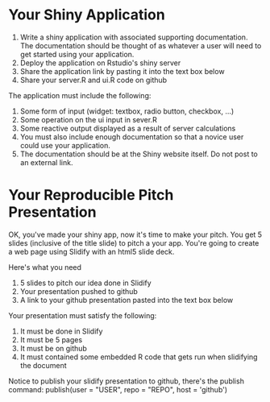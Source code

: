 Your Shiny Application
========================

1.	Write a shiny application with associated supporting documentation. The documentation should be thought of as whatever a user will need to get started using your application.
2.	Deploy the application on Rstudio's shiny server
3.	Share the application link by pasting it into the text box below
4.	Share your server.R and ui.R code on github

The application must include the following:

1.	Some form of input (widget: textbox, radio button, checkbox, ...)
2.	Some operation on the ui input in sever.R
3.	Some reactive output displayed as a result of server calculations
4.	You must also include enough documentation so that a novice user could use your application.
5.	The documentation should be at the Shiny website itself. Do not post to an external link.


Your Reproducible Pitch Presentation
=====================================

OK, you've made your shiny app, now it's time to make your pitch. You get 5 slides (inclusive of the title slide)  to pitch a your app. You're going to create a web page using Slidify with an html5 slide deck.

Here's what you need

1.	5 slides to pitch our idea done in Slidify
2.	Your presentation pushed to github
3.	A link to your github presentation pasted into the text box below

Your presentation must satisfy the following:

1.	It must be done in Slidify
2.	It must be 5 pages
3.	It must be on github
4.	It must contained some embedded R code that gets run when slidifying the document

Notice to publish your slidify presentation to github, there's the publish command: publish(user = "USER", repo = "REPO", host = 'github')
